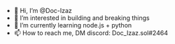 - 👋 Hi, I’m @Doc-Izaz
- 👀 I’m interested in building and breaking things
- 🌱 I’m currently learning node.js + python
- 📫 How to reach me, DM discord: Doc_Izaz.sol#2464

<!---
Doc-Izaz/Doc-Izaz is a ✨ special ✨ repository because its `README.md` (this file) appears on your GitHub profile.
You can click the Preview link to take a look at your changes.
--->
